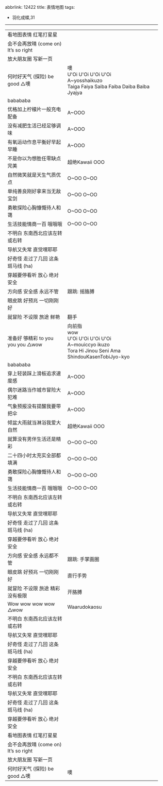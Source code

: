 abbrlink: 12422
title: 表情地图
tags:
  - 羽化成蝶,31
---
|      |      |
|--|--|
|看地图表情 红笔打星星|      |
|会不会再放晴 (come on) It’s so right|      |
|放大朋友圈 写新一页|      |
|何时好天气 (探险) be good △噢|噢<br>U'Oi U'Oi U'Oi U'Oi<br>A~yosshaikuzo<br>Taiga Faiya Saiba Faiba Daiba Baiba Jyajya|
|babababa|      |
|优格加上柠檬片一般充电配备|A~OOO|
|没有减肥生活已经足够调味|A~OOO|
|有氧运动作息平衡好早起早睡|A~OOO|
|不是你以为想胜任零缺点完美|超绝Kawaii OOO|
|自然微笑就是天生气质优点|O~OO O~OO|
|单纯善良刚好拿来当无敌宝剑|O~OO O~OO|
|勇敢探险心胸慷慨待人和蔼|O~OO O~OO|
|生活技能情商一百 哦哦哦|O~OO O~OO|
|不明白 东南西北应该左转或右转|      |
|导航又失常 直觉嘿耶耶|      |
|好奇怪 走过了几回 这条斑马线 (ha)|      |
|穿越要停看听 放心 绝对安全|      |
|方向感 安全感 永远不管|跟跳: 摇胳膊|
|眼皮跳 好预兆 一切刚刚好|      |
|就冒险 不设限 旅途 鲜艳|翻手|
|准备好 够精彩 to you you you △wow|向前指<br>wow<br>U'Oi U'Oi U'Oi U'Oi<br>A~mouiccyo ikuzo<br>Tora Hi Jinou Seni Ama ShindouKasenTobiJyo-kyo|
|babababa|      |
|穿上轻装踩上滑板追求速度感|A~OOO|
|偶尔迷路当作城市冒险大犯难|A~OOO|
|气象预报没有提醒我要带把伞|A~OOO|
|倾盆大雨就当淋浴我爱大自然|超绝Kawaii OOO|
|就算没有男伴生活还是精彩|O~OO O~OO|
|二十四小时太充实全部都填满|O~OO O~OO|
|勇敢探险心胸慷慨待人和蔼|O~OO O~OO|
|生活技能情商一百 哦哦哦|O~OO O~OO|
|不明白 东南西北应该左转或右转|      |
|导航又失常 直觉嘿耶耶|      |
|好奇怪 走过了几回 这条斑马线 (ha)|      |
|穿越要停看听 放心 绝对安全|      |
|方向感 安全感 永远都不管|跟跳: 手掌画圈|
|眼皮跳 好预兆 一切刚刚好|直行手势|
|就冒险 不设限 旅途 精彩没有极限|开胳膊|
|Wow wow wow wow △wow|Waarudokaosu|
|不明白 东南西北应该左转或右转|      |
|导航又失常 直觉嘿耶耶|      |
|好奇怪 走过了几回 这条斑马线 (ha)|      |
|穿越要停看听 放心 绝对安全|      |
|不明白 东南西北应该左转或右转|      |
|导航又失常 直觉嘿耶耶|      |
|好奇怪 走过了几回 这条斑马线 (ha)|      |
|穿越要停看听 放心 绝对安全|      |
|看地图表情 红笔打星星|      |
|会不会再放晴 (come on) It’s so right|      |
|放大朋友圈 写新一页|      |
|何时好天气 (探险) be good △噢|噢|
